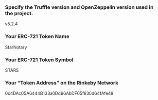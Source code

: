 ### Specify the Truffle version and OpenZeppelin version used in the project.
v5.2.4

### Your ERC-721 Token Name
StarNotary

### Your ERC-721 Token Symbol
STARS

### Your “Token Address” on the Rinkeby Network
0x4DAc05A6444B133a0Dd96AbDF65f830d64fAfe48